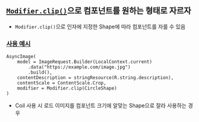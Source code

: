 ## [`Modifier.clip()`](https://developer.android.com/reference/kotlin/androidx/compose/ui/Modifier#(androidx.compose.ui.Modifier).clip(androidx.compose.ui.graphics.Shape))으로 컴포넌트를 원하는 형태로 자르자
- `Modifier.clip()`으로 인자에 지정한 Shape에 따라 컴포넌트를 자를 수 있음
### [사용 예시](https://coil-kt.github.io/coil/compose/#asyncimage)
```
AsyncImage(
    model = ImageRequest.Builder(LocalContext.current)
        .data("https://example.com/image.jpg")
        .build(),
    contentDescription = stringResource(R.string.description),
    contentScale = ContentScale.Crop,
    modifier = Modifier.clip(CircleShape)
)
```
- Coil 사용 시 로드 이미지를 컴포넌트 크기에 알맞는 Shape으로 잘라 사용하는 경우
